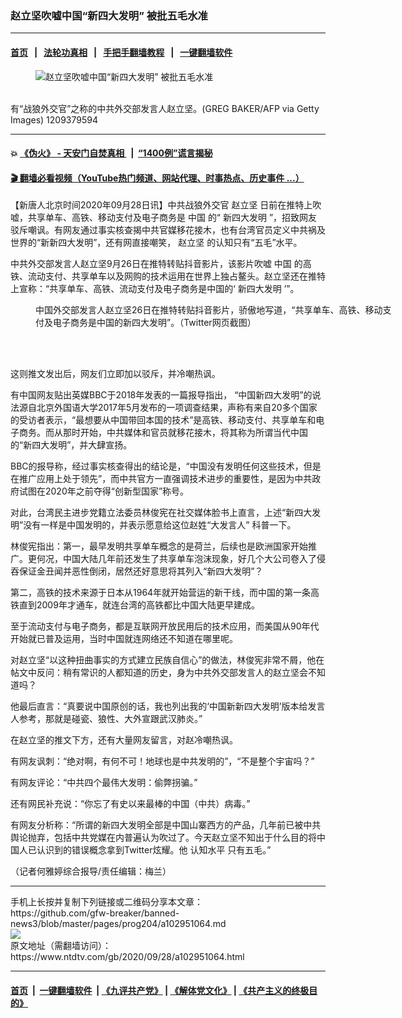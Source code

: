 ### 赵立坚吹嘘中国“新四大发明” 被批五毛水准
------------------------

#### [首页](https://github.com/gfw-breaker/banned-news3/blob/master/README.md) &nbsp;&nbsp;|&nbsp;&nbsp; [法轮功真相](https://github.com/begood0513/basic/blob/master/README.md)  &nbsp;&nbsp;|&nbsp;&nbsp; [手把手翻墙教程](https://github.com/gfw-breaker/guides/wiki)  &nbsp;&nbsp;|&nbsp;&nbsp; [一键翻墙软件](https://github.com/gfw-breaker/nogfw/blob/master/README.md)  



<div><div class="featured_image">
 <figure>
  <img alt="赵立坚吹嘘中国“新四大发明” 被批五毛水准" src="https://i.ntdtv.com/assets/uploads/2020/09/GettyImages-1209379594-800x450.jpg"/>
 </figure><br/>
 <span class="caption">
  有“战狼外交官”之称的中共外交部发言人赵立坚。(GREG BAKER/AFP via Getty Images)
1209379594
 </span>
</div>
</div><hr/>

#### 💥 [《伪火》 - 天安门自焚真相 ](http://158.247.195.190:10000/videos/blog/weihuo.html)&nbsp; |&nbsp; [“1400例”谎言揭秘  ](http://158.247.195.190:10000/videos/blog/jiexi1400.html)

#### [ 🎬  翻墙必看视频（YouTube热门频道、网站代理、时事热点、历史事件 ...）](https://github.com/gfw-breaker/links/blob/master/banned.md)

<div><div class="post_content" itemprop="articleBody">
 <p>
  【新唐人北京时间2020年09月28日讯】中共战狼外交官
  <ok href="https://www.ntdtv.com/gb/赵立坚.htm">
   赵立坚
  </ok>
  日前在推特上吹嘘，共享单车、高铁、移动支付及电子商务是
  <ok href="https://www.ntdtv.com/gb/中国.htm">
   中国
  </ok>
  的“
  <ok href="https://www.ntdtv.com/gb/新四大发明.htm">
   新四大发明
  </ok>
  ”，招致网友驳斥嘲讽。有网友通过事实核查揭中共官媒移花接木，也有台湾官员定义中共祸及世界的“新新四大发明”，还有网直接嘲笑，
  <ok href="https://www.ntdtv.com/gb/赵立坚.htm">
   赵立坚
  </ok>
  的认知只有“五毛”水平。
 </p>
 <p>
  中共外交部发言人赵立坚9月26日在推特转贴抖音影片，该影片吹嘘
  <ok href="https://www.ntdtv.com/gb/中国.htm">
   中国
  </ok>
  的高铁、流动支付、共享单车以及网购的技术运用在世界上独占鳌头。赵立坚还在推特上宣称：“共享单车、高铁、流动支付及电子商务是中国的‘
  <ok href="https://www.ntdtv.com/gb/新四大发明.htm">
   新四大发明
  </ok>
  ’”。
 </p>
 <figure class="wp-caption alignnone" id="attachment_102951065" style="width: 577px">
  <img alt="" class="size-full wp-image-102951065" src="https://i.ntdtv.com/assets/uploads/2020/09/fd815ab8ad1e9ceebfcbf2fbbe044a17.jpg">
   <br/><figcaption class="wp-caption-text">
    中国外交部发言人赵立坚26日在推特转贴抖音影片，骄傲地写道，“共享单车、高铁、移动支付及电子商务是中国的新四大发明”。（Twitter网页截图）
   </figcaption><br/>
  </img>
 </figure><br/>
 <p>
  这则推文发出后，网友们立即加以驳斥，并冷嘲热讽。
 </p>
 <p>
  有中国网友贴出英媒BBC于2018年发表的一篇报导指出， “中国新四大发明”的说法源自北京外国语大学2017年5月发布的一项调查结果，声称有来自20多个国家的受访者表示，“最想要从中国带回本国的技术”是高铁、移动支付、共享单车和电子商务。而从那时开始，中共媒体和官员就移花接木，将其称为所谓当代中国的“新四大发明”，并大肆宣扬。
 </p>
 <p>
  BBC的报导称，经过事实核查得出的结论是，“中国没有发明任何这些技术，但是在推广应用上处于领先”，而中共官方一直强调技术进步的重要性，是因为中共政府试图在2020年之前夺得“创新型国家”称号。
 </p>
 <p>
  对此，台湾民主进步党籍立法委员林俊宪在社交媒体脸书上直言，上述“新四大发明”没有一样是中国发明的，并表示愿意给这位赵姓“大发言人” 科普一下。
 </p>
 <p>
  林俊宪指出：第一，最早发明共享单车概念的是荷兰，后续也是欧洲国家开始推广。更何况，中国大陆几年前还发生了共享单车泡沫现象，好几个大公司卷入了侵吞保证金丑闻并恶性倒闭，居然还好意思将其列入“新四大发明”？
 </p>
 <p>
  第二，高铁的技术来源于日本从1964年就开始营运的新干线，而中国的第一条高铁直到2009年才通车，就连台湾的高铁都比中国大陆更早建成。
 </p>
 <p>
  至于流动支付与电子商务，都是互联网开放民用后的技术应用，而美国从90年代开始就已普及运用，当时中国就连网络还不知道在哪里呢。
 </p>
 <p>
  对赵立坚“以这种扭曲事实的方式建立民族自信心”的做法，林俊宪非常不屑，他在帖文中反问：稍有常识的人都知道的历史，身为中共外交部发言人的赵立坚会不知道吗？
 </p>
 <p>
  他最后直言：“真要说中国原创的话，我也列出我的‘中国新新四大发明’版本给发言人参考，那就是碰瓷、狼性、大外宣跟武汉肺炎。”
 </p>
 <p>
  在赵立坚的推文下方，还有大量网友留言，对赵冷嘲热讽。
 </p>
 <p>
  有网友讽刺：“绝对啊，有何不可！地球也是中共发明的”，“不是整个宇宙吗？”
 </p>
 <p>
  有网友评论：“中共四个最伟大发明：偷弊拐骗。”
 </p>
 <p>
  还有网民补充说：“你忘了有史以来最棒的中国（中共）病毒。”
 </p>
 <p>
  有网友分析称：“所谓的新四大发明全部是中国山寨西方的产品，几年前已被中共舆论抛弃，包括中共党媒在内普遍认为吹过了。今天赵立坚不知出于什么目的将中国人已认识到的错误概念拿到Twitter炫耀。他
  <ok href="https://www.ntdtv.com/gb/认知水平.htm">
   认知水平
  </ok>
  只有五毛。”
 </p>
 <p>
  （记者何雅婷综合报导/责任编辑：梅兰）
 </p>
 <div class="single_ad">
 </div>
</div>
</div>
<hr/>
手机上长按并复制下列链接或二维码分享本文章：<br/>
https://github.com/gfw-breaker/banned-news3/blob/master/pages/prog204/a102951064.md <br/>
<a href='https://github.com/gfw-breaker/banned-news3/blob/master/pages/prog204/a102951064.md'><img src='https://github.com/gfw-breaker/banned-news3/blob/master/pages/prog204/a102951064.md.png'/></a> <br/>
原文地址（需翻墙访问）：https://www.ntdtv.com/gb/2020/09/28/a102951064.html


------------------------
#### [首页](https://github.com/gfw-breaker/banned-news3/blob/master/README.md) &nbsp;|&nbsp; [一键翻墙软件](https://github.com/gfw-breaker/nogfw/blob/master/README.md) &nbsp;| [《九评共产党》](https://github.com/gfw-breaker/9ping.md/blob/master/README.md#九评之一评共产党是什么) | [《解体党文化》](https://github.com/gfw-breaker/jtdwh.md/blob/master/README.md) | [《共产主义的终极目的》](https://github.com/gfw-breaker/gczydzjmd.md/blob/master/README.md)


<img src='http://gfw-breaker.win/banned-news3/pages/prog204/a102951064.md' width='0px' height='0px'/>